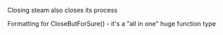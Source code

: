 Closing steam also closes its process

Formatting for CloseButForSure() - it's a "all in one" huge function type